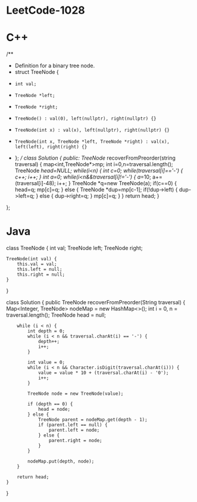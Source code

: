 # LeetCode-1028

# C++

/**
 * Definition for a binary tree node.
 * struct TreeNode {
 *     int val;
 *     TreeNode *left;
 *     TreeNode *right;
 *     TreeNode() : val(0), left(nullptr), right(nullptr) {}
 *     TreeNode(int x) : val(x), left(nullptr), right(nullptr) {}
 *     TreeNode(int x, TreeNode *left, TreeNode *right) : val(x), left(left), right(right) {}
 * };
 */
class Solution {
public:
    TreeNode* recoverFromPreorder(string traversal) {
        map<int,TreeNode*>mp;
        int i=0,n=traversal.length();
        TreeNode *head=NULL;
        while(i<n)
        {
            int c=0;
            while(traversal[i]=='-')
            {
                c++;
                i++;
            }
            int a=0;
            while(i<n&&traversal[i]!='-')
            {
                a*=10;
                a+=(traversal[i]-48);
                i++;
            }
            TreeNode *q=new TreeNode(a);
            if(c==0)
            {
                head=q;
                mp[c]=q;
            }
            else
            {
                TreeNode *dup=mp[c-1];
                 if(!dup->left)
                 {
                    dup->left=q;
                 }
                 else
                 {
                    dup->right=q;
                 }
                 mp[c]=q;
            }
        }
        return head;
    }

};

# Java

class TreeNode {
    int val;
    TreeNode left;
    TreeNode right;
    
    TreeNode(int val) {
        this.val = val;
        this.left = null;
        this.right = null;
    }
}

class Solution {
    public TreeNode recoverFromPreorder(String traversal) {
        Map<Integer, TreeNode> nodeMap = new HashMap<>();
        int i = 0, n = traversal.length();
        TreeNode head = null;
        
        while (i < n) {
            int depth = 0;
            while (i < n && traversal.charAt(i) == '-') {
                depth++;
                i++;
            }
            
            int value = 0;
            while (i < n && Character.isDigit(traversal.charAt(i))) {
                value = value * 10 + (traversal.charAt(i) - '0');
                i++;
            }
            
            TreeNode node = new TreeNode(value);
            
            if (depth == 0) {
                head = node;
            } else {
                TreeNode parent = nodeMap.get(depth - 1);
                if (parent.left == null) {
                    parent.left = node;
                } else {
                    parent.right = node;
                }
            }
            
            nodeMap.put(depth, node);
        }
        
        return head;
    }
}
